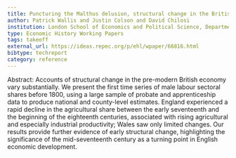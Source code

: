 ```yaml
---
title: Puncturing the Malthus delusion, structural change in the British economy before the industrial revolution, 1500-1800
author: Patrick Wallis and Justin Colson and David Chilosi
institution: London School of Economics and Political Science, Department of Economic History
type: Economic History Working Papers
tags: takeoff
external_url: https://ideas.repec.org/p/ehl/wpaper/66816.html
bibtype: techreport
category: reference
---
```

Abstract: Accounts of structural change in the pre-modern British economy vary substantially. We present the first time series of male labour sectoral shares before 1800, using a large sample of probate and apprenticeship data to produce national and county-level estimates. England experienced a rapid decline in the agricultural share between the early seventeenth and the beginning of the eighteenth centuries, associated with rising agricultural and especially industrial productivity; Wales saw only limited changes. Our results provide further evidence of early structural change, highlighting the significance of the mid-seventeenth century as a turning point in English economic development.

